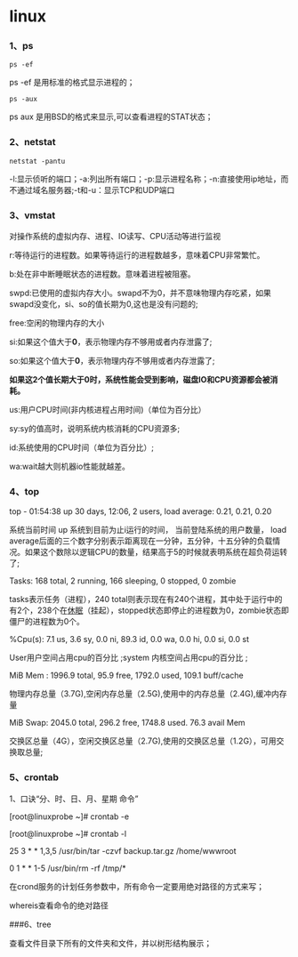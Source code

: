 # linux 

### 1、ps

`ps -ef`

ps -ef 是用标准的格式显示进程的；

`ps -aux `

ps aux 是用BSD的格式来显示,可以查看进程的STAT状态；

### 2、netstat

`netstat -pantu`

-l:显示侦听的端口；-a:列出所有端口；-p:显示进程名称；-n:直接使用ip地址，而不通过域名服务器;-t和-u：显示TCP和UDP端口

### 3、vmstat

对操作系统的虚拟内存、进程、IO读写、CPU活动等进行监视

r:等待运行的进程数。如果等待运行的进程数越多，意味着CPU非常繁忙。

b:处在非中断睡眠状态的进程数。意味着进程被阻塞。

swpd:已使用的虚拟内存大小。swapd不为0，并不意味物理内存吃紧，如果swapd没变化，si、so的值长期为0,这也是没有问题的;

free:空闲的物理内存的大小

si:如果这个值大于**0**，表示物理内存不够用或者内存泄露了;

so:如果这个值大于**0**，表示物理内存不够用或者内存泄露了;

**如果这2个值长期大于0时，系统性能会受到影响，磁盘IO和CPU资源都会被消耗。**

 us:用户CPU时间(非内核进程占用时间)（单位为百分比）

sy:sy的值高时，说明系统内核消耗的CPU资源多;

id:系统使用的CPU时间（单位为百分比）;

wa:wait越大则机器io性能就越差。

### 4、top

top - 01:54:38 up 30 days, 12:06,  2 users,  load average: 0.21, 0.21, 0.20

系统当前时间 up  系统到目前为止i运行的时间， 当前登陆系统的用户数量，  load average后面的三个数字分别表示距离现在一分钟，五分钟，十五分钟的负载情况。如果这个数除以逻辑CPU的数量，结果高于5的时候就表明系统在超负荷运转了;

Tasks: 168 total,   2 running, 166 sleeping,   0 stopped,   0 zombie

tasks表示任务（进程），240 total则表示现在有240个进程，其中处于运行中的有2个，238个在[休眠](https://www.baidu.com/s?wd=%E4%BC%91%E7%9C%A0&tn=24004469_oem_dg&rsv_dl=gh_pl_sl_csd)（挂起），stopped状态即停止的进程数为0，zombie状态即僵尸的进程数为0个。

%Cpu(s):  7.1 us,  3.6 sy,  0.0 ni, 89.3 id,  0.0 wa,  0.0 hi,  0.0 si,  0.0 st

User用户空间占用cpu的百分比 ;system 内核空间占用cpu的百分比 ;

MiB Mem :   1996.9 total,     95.9 free,   1792.0 used,    109.1 buff/cache

物理内存总量（3.7G),空闲内存总量（2.5G),使用中的内存总量（2.4G),缓冲内存量 

MiB Swap:   2045.0 total,    296.2 free,   1748.8 used.     76.3 avail Mem

交换区总量（4G），空闲交换区总量（2.7G),使用的交换区总量（1.2G），可用交换取总量;

### 5、crontab

1、口诀“分、时、日、月、星期 命令”

[root@linuxprobe ~]# crontab -e

[root@linuxprobe ~]# crontab -l

25 3 * * 1,3,5 /usr/bin/tar -czvf backup.tar.gz /home/wwwroot

0 1 * * 1-5 /usr/bin/rm -rf /tmp/*

在crond服务的计划任务参数中，所有命令一定要用绝对路径的方式来写；

whereis查看命令的绝对路径

###6、tree

查看文件目录下所有的文件夹和文件，并以树形结构展示；

